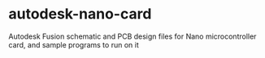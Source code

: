 # autodesk-nano-card
Autodesk Fusion schematic and PCB design files for Nano microcontroller card, and sample programs to run on it
